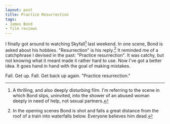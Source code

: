 ```yaml
---
layout: post
title: Practice Resurrection
tags:
- James Bond
- film reviews
---
```


I finally got around to watching Skyfall[^1] last weekend.  In one scene, Bond is asked about his hobbies.  "Resurrection" is his reply.[^2]  It reminded me of a catchphrase I devised in the past: "Practice resurrection".  It was catchy, but not knowing what it meant made it rather hard to use.  Now I've got a better idea.  It goes hand in hand with the goal of making mistakes. 

Fall.  Get up.  Fall.  Get back up again.  "Practice resurrection."

[^1]: A thrilling, and also deeply disturbing film.  I'm referring to the scene in which Bond slips, uninvited, into the shower of an abused woman deeply in need of help, not sexual partners.

[^2]: In the opening scenes Bond is shot and falls a great distance from the roof of a train into waterfalls below.  Everyone believes him dead.
